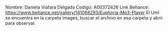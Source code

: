 Nombre: Daniela Viafara Delgado
Codigo: A00372426
Link Behance: https://www.behance.net/gallery/141068293/Euphoria-Mp3-Player
El Uml se encuentra en la carpeta images, buscar el archivo en esa carpeta y abrir para observar.
